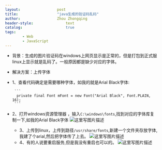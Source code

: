 ```yaml
---
layout:					post
title:					"java生成的验证码乱码"
author:					Zhou Zhongqing
header-style:				text
catalog:					true
tags:
		- Web
		- JavaScript
---
```

- 背景：生成的图片验证码在windows上网页显示是正常的，但是打包到正式服linux上显示就是乱码了。一般原因都是缺少对应的字体。

- 解决方案：上传字体
 - 1、查看代码确定是需要哪种字体，如我的就是Arial Black字体:
 

		```
		 private final Font mFont = new Font("Arial Black", Font.PLAIN, 16);
		```


 - 2、打开windows资源管理器 ，输入`C:\windows\fonts`,找到对应的字体库复制一下,如我的Arial Black字体
    ![这里写图片描述](https://i-blog.csdnimg.cn/blog_migrate/21f0b781439689dd54c37b7759c97203.png)

   - 3、上传到linux，上传到路径`/usr/share/fonts`,新建一个文件夹存放字体,我建了个arial,然后把字体传了上去。
    ![这里写图片描述](https://i-blog.csdnimg.cn/blog_migrate/953756098469e285e945714cbf2f5844.png)
   - 4、有的人说要重启服务,但是我没有重启也可以的。
   ![这里写图片描述](https://i-blog.csdnimg.cn/blog_migrate/8a61191e0d9699cfc9b55e8378527857.png)